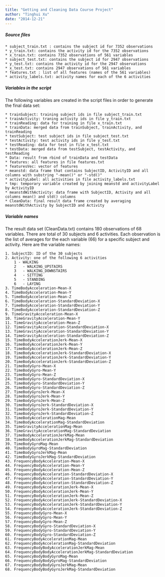 ```yaml
---
title: "Getting and Cleaning Data Course Project"
author: "Tinghui Xu"
date: "2014-12-21"
---
```


##### Source files

    * subject_train.txt : contains the subject id for 7352 observations
    * y_train.txt: contains the activity id for the 7352 observations
    * x_train.txt: contains 7352 observations of 561 variables 
    * subject_test.txt: contains the subject id for 2947 observations
    * y_test.txt: contains the activity id for the 2947 observations
    * x_test.txt: contains 2947 observations of 561 variables
    * features.txt : list of all features (names of the 561 variables)
    * activity_labels.txt: activity names for each of the 6 activities
    
##### Variables in the script

The following variables are created in the script files in order to generate the final data set:

    * trainSubject: training subject ids in file subject_train.txt
    * trainActivity: traning activity ids in file y_train.txt
    * trainReading: data for training in file x_train.txt
    * trainData: merged data from trainSubject, trainActivity, and trainReading
    * testSubject: test subject ids in file subject_test.txt
    * testActivity: test activity ids in file y_test.txt
    * testReading: data for test in file x_test.txt
    * testData: merged data from testSubject, testActivity, and testReading
    * Data: result from rbind of trainData and testData
    * features: all features in file features.txt
    * featuresVec: vector of features
    * meanstd: data frame that contains SubjectID, ActivityID and all columns with substring "-mean()" or "-std()"
    * activityLabel: all activities in file activity_labels.txt
    * tmp: temporary variable created by joining meanstd and activityLabel by ActivityID
    * meanstdWithActivity: data frame with SubjectID, Activity and all columns mean() and std() columns
    * CleanData: final result data frame created by averaging meanstdWithActivity by SubjectID and Activity 

##### Variable names
The result data set (CleanData.txt) contains 180 observations of 68 variables. There are total of 30 subjects and 6 activities. Each observation is the list of averages for the each variable (66) for a specific subject and activity. Here are the variable names:

    1. SubjectID: ID of the 30 subjects
    2. Activity: one of the following 6 activities
        1 - WALKING
        2	- WALKING_UPSTAIRS
        3	- WALKING_DOWNSTAIRS
        4	- SITTING
        5	- STANDING
        6	- LAYING
    3. TimeBodyAcceleration-Mean-X
    4. TimeBodyAcceleration-Mean-Y
    5. TimeBodyAcceleration-Mean-Z
    6. TimeBodyAcceleration-StandardDeviation-X
    7. TimeBodyAcceleration-StandardDeviation-Y
    8. TimeBodyAcceleration-StandardDeviation-Z
    9. TimeGravityAcceleration-Mean-X
    10. TimeGravityAcceleration-Mean-Y
    11. TimeGravityAcceleration-Mean-Z
    12. TimeGravityAcceleration-StandardDeviation-X
    13. TimeGravityAcceleration-StandardDeviation-Y
    14. TimeGravityAcceleration-StandardDeviation-Z
    15. TimeBodyAccelerationJerk-Mean-X
    16. TimeBodyAccelerationJerk-Mean-Y
    17. TimeBodyAccelerationJerk-Mean-Z
    18. TimeBodyAccelerationJerk-StandardDeviation-X
    19. TimeBodyAccelerationJerk-StandardDeviation-Y
    20. TimeBodyAccelerationJerk-StandardDeviation-Z
    21. TimeBodyGyro-Mean-X
    22. TimeBodyGyro-Mean-Y
    23. TimeBodyGyro-Mean-Z
    24. TimeBodyGyro-StandardDeviation-X
    25. TimeBodyGyro-StandardDeviation-Y
    26. TimeBodyGyro-StandardDeviation-Z
    27. TimeBodyGyroJerk-Mean-X
    28. TimeBodyGyroJerk-Mean-Y
    29. TimeBodyGyroJerk-Mean-Z
    30. TimeBodyGyroJerk-StandardDeviation-X
    31. TimeBodyGyroJerk-StandardDeviation-Y
    32. TimeBodyGyroJerk-StandardDeviation-Z
    33. TimeBodyAccelerationMag-Mean
    34. TimeBodyAccelerationMag-StandardDeviation
    35. TimeGravityAccelerationMag-Mean
    36. TimeGravityAccelerationMag-StandardDeviation
    37. TimeBodyAccelerationJerkMag-Mean
    38. TimeBodyAccelerationJerkMag-StandardDeviation
    39. TimeBodyGyroMag-Mean
    40. TimeBodyGyroMag-StandardDeviation
    41. TimeBodyGyroJerkMag-Mean
    42. TimeBodyGyroJerkMag-StandardDeviation
    43. FrequencyBodyAcceleration-Mean-X
    44. FrequencyBodyAcceleration-Mean-Y
    45. FrequencyBodyAcceleration-Mean-Z
    46. FrequencyBodyAcceleration-StandardDeviation-X
    47. FrequencyBodyAcceleration-StandardDeviation-Y
    48. FrequencyBodyAcceleration-StandardDeviation-Z
    49. FrequencyBodyAccelerationJerk-Mean-X
    50. FrequencyBodyAccelerationJerk-Mean-Y
    51. FrequencyBodyAccelerationJerk-Mean-Z
    52. FrequencyBodyAccelerationJerk-StandardDeviation-X
    53. FrequencyBodyAccelerationJerk-StandardDeviation-Y
    54. FrequencyBodyAccelerationJerk-StandardDeviation-Z
    55. FrequencyBodyGyro-Mean-X
    56. FrequencyBodyGyro-Mean-Y
    57. FrequencyBodyGyro-Mean-Z
    58. FrequencyBodyGyro-StandardDeviation-X
    59. FrequencyBodyGyro-StandardDeviation-Y
    60. FrequencyBodyGyro-StandardDeviation-Z
    61. FrequencyBodyAccelerationMag-Mean
    62. FrequencyBodyAccelerationMag-StandardDeviation
    63. FrequencyBodyBodyAccelerationJerkMag-Mean
    64. FrequencyBodyBodyAccelerationJerkMag-StandardDeviation
    65. FrequencyBodyBodyGyroMag-Mean
    66. FrequencyBodyBodyGyroMag-StandardDeviation
    67. FrequencyBodyBodyGyroJerkMag-Mean
    68. FrequencyBodyBodyGyroJerkMag-StandardDeviation
